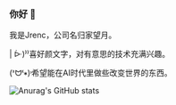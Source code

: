 ### 你好 👋
我是Jrenc，公司名归家望月。

| ᐕ)⁾⁾喜好颜文字，对有意思的技术充满兴趣。

(ᕑᗢᓫ∗)˒希望能在AI时代里做些改变世界的东西。

![Anurag's GitHub stats](https://github-readme-stats.vercel.app/api?username=lulu546&show_icons=true&theme=transparent)
